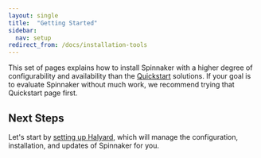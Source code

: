 ```yaml
---
layout: single
title:  "Getting Started"
sidebar:
  nav: setup
redirect_from: /docs/installation-tools
---
```


This set of pages explains how to install Spinnaker with a higher degree of
configurability and availability than the [Quickstart](/setup/quickstart/) 
solutions. If your goal is to evaluate Spinnaker without much work, we 
recommend trying that Quickstart page first.

## Next Steps

Let's start by [setting up Halyard](/setup/install/halyard/), which will manage
the configuration, installation, and updates of Spinnaker for you.

